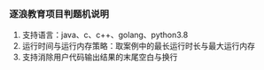 ### 逐浪教育项目判题机说明
1. 支持语言：java、c、c++、golang、python3.8
2. 运行时间与运行内存策略：取案例中的最长运行时长与最大运行内存
3. 支持消除用户代码输出结果的末尾空白与换行